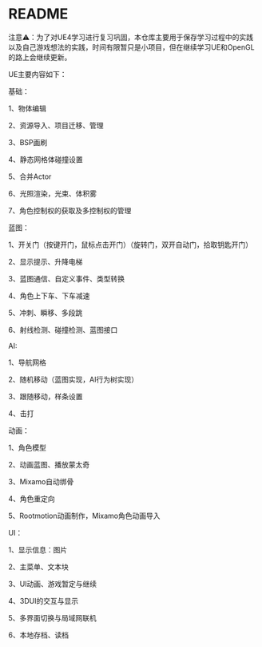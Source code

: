 # README

注意⚠️：为了对UE4学习进行复习巩固，本仓库主要用于保存学习过程中的实践以及自己游戏想法的实践，时间有限暂只是小项目，但在继续学习UE和OpenGL的路上会继续更新。 

UE主要内容如下： 

基础： 

1、物体编辑 

2、资源导入、项目迁移、管理

3、BSP画刷

4、静态网格体碰撞设置 

5、合并Actor 

6、光照渲染，光束、体积雾 

7、角色控制权的获取及多控制权的管理 

蓝图： 

1、开关门（按键开门，鼠标点击开门）（旋转门，双开自动门，拾取钥匙开门） 

2、显示提示、升降电梯 

3、蓝图通信、自定义事件、类型转换 

4、角色上下车、下车减速 

5、冲刺、瞬移、多段跳 

6、射线检测、碰撞检测、蓝图接口

AI:

1、导航网格 

2、随机移动（蓝图实现，AI行为树实现）

3、跟随移动，样条设置 

4、击打 

动画： 

1、角色模型 

2、动画蓝图、播放蒙太奇 

3、Mixamo自动绑骨 

4、角色重定向 

5、Rootmotion动画制作，Mixamo角色动画导入 

UI： 

1、显示信息：图片 

2、主菜单、文本块 

3、UI动画、游戏暂定与继续 

4、3DUI的交互与显示 

5、多界面切换与局域网联机 

6、本地存档、读档
